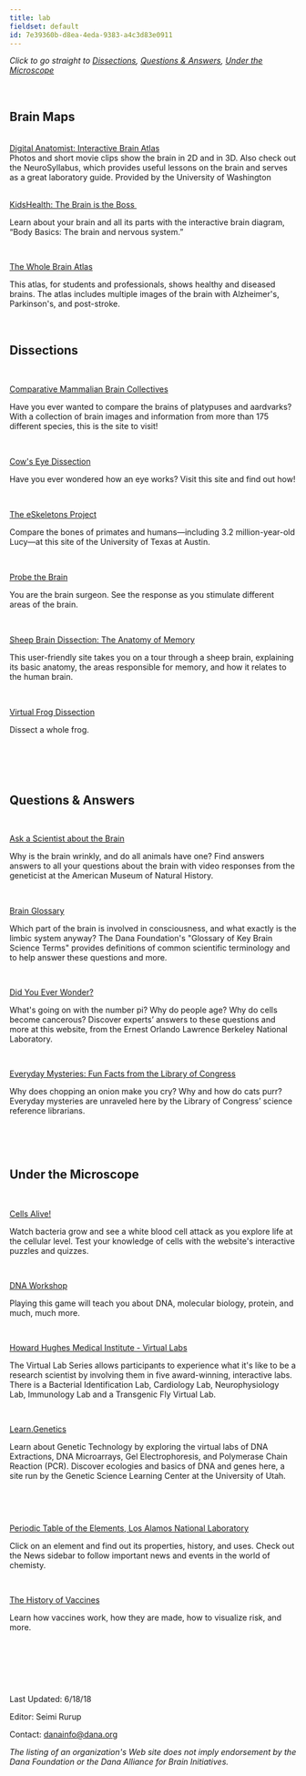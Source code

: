 ```yaml
---
title: lab
fieldset: default
id: 7e39360b-d8ea-4eda-9383-a4c3d83e0911
---
```

<div class="clearfix" id="audience_body_a"> <div id="ctl00_ContentPlaceHolder1_cntMainContent"> <p><em>Click to go straight to </em><a title="dissections" href="#dissections"><em>Dissections</em></a><em>, </em><a title="QandQ" href="#QandA"><em>Questions &amp; Answers</em></a><em>,</em><em>&nbsp;</em><a title="under_the_microscope" href="#under_the_microscope"><em>Under the Microscope</em></a><em>&nbsp;</em></p> <p>&nbsp;</p> <h2 class="fonts-brainmap">Brain Maps</h2> <div>&nbsp;</div> <div><a href="http://www9.biostr.washington.edu/da.html" target="_blank">Digital Anatomist: Interactive Brain Atlas</a></div> <div>Photos and short movie clips show the brain in 2D and in 3D. Also check out the NeuroSyllabus, which provides useful lessons on the brain and serves as a great laboratory guide. Provided by the University of Washington</div> <div>&nbsp;</div> <p class="item"><a title="KidsHealth: The Brain is the Boss&nbsp;" href="http://kidshealth.org/en/kids/nsmovie.html?WT.ac=en-k-htbw-main-page-f">KidsHealth: The Brain is the Boss&nbsp;</a></p> <p class="item">Learn about your brain and all its parts with the interactive brain diagram, “Body Basics: The brain and nervous system.”</p> <div><p>&nbsp;</p> </div> <p class="item" style="line-height: 16px; margin-bottom: 0px;"><a href="http://www.med.harvard.edu/AANLIB/home.html" target="_blank">The Whole Brain Atlas</a></p> <p class="item">This atlas, for students and professionals, shows healthy and diseased brains. The atlas includes multiple images of the brain with Alzheimer's, Parkinson's, and post-stroke.</p> <div> &nbsp;</div> <p><a class="bookmark" id="dissections"></a></p> <h2 class="fonts-dissections">Dissections</h2> <div class="item">&nbsp;</div> <p class="item" style="line-height: 16px; margin-bottom: 0px;"><a href="http://brainmuseum.org/index.html" target="_blank">Comparative Mammalian Brain Collectives</a></p> <p class="item">Have you ever wanted to compare the brains of platypuses and aardvarks? With a collection of brain images and information from more than 175 different species, this is the site to visit!</p> <p class="item">&nbsp;</p> <div><a href="http://www.exploratorium.edu/learning_studio/cow_eye/" target="_blank">Cow's Eye Dissection</a></div> <p class="item">Have you ever wondered how an eye works? Visit this site and find out how!</p> <p class="item">&nbsp;</p> <div><a href="http://www.eskeletons.org/" target="_blank">The eSkeletons Project</a></div> <p class="item">Compare the bones of primates and humans—including 3.2 million-year-old Lucy—at this site of the University of Texas at Austin.</p> <p class="item">&nbsp;</p> <div><a href="http://www.pbs.org/wgbh/aso/tryit/brain/#" target="_blank">Probe the Brain</a></div> <p class="item">You are the brain surgeon. See the response as you stimulate different areas of the brain.</p> <p class="item">&nbsp;</p> <div><a href="http://www.exploratorium.edu/memory/braindissection/" target="_blank">Sheep Brain Dissection: The Anatomy of Memory</a></div> <p class="item">This user-friendly site takes you on a tour through a sheep brain, explaining its basic anatomy, the areas responsible for memory, and how it relates to the human brain.</p> <p class="item">&nbsp;</p> <div><a href="http://www.mhhe.com/biosci/genbio/virtual_labs/BL_16/BL_16.html" target="_blank">Virtual Frog Dissection</a></div> <p class="item">Dissect a whole frog.</p> <a class="bookmark" id="QandA"></a><h1>&nbsp;</h1> <h2 class="fonts-questions">Questions &amp; Answers</h2> <p class="item" style="line-height: 16px; margin-bottom: 0px;">&nbsp;</p> <p class="item" style="line-height: 16px; margin-bottom: 0px;"><a title="Ask a Scientist about the Brain" href="https://www.amnh.org/explore/ology/brain/ask-a-scientist-brain">Ask a Scientist about the Brain</a></p> <p class="item">Why is the brain wrinkly, and do all animals have one? Find answers answers to all your questions about the brain with video responses from the geneticist at the American Museum of Natural History.</p> <div><p title="temporary paragraph, click here to add a new paragraph">&nbsp;</p> <p title="temporary paragraph, click here to add a new paragraph"><a title="Brain Glossary" href="http://www.dana.org/brainglossary/">Brain Glossary</a></p> <p title="temporary paragraph, click here to add a new paragraph">Which part of the brain is involved in consciousness, and what exactly is the limbic system anyway? The Dana Foundation's "Glossary of Key Brain Science Terms" provides definitions of common scientific terminology and to help answer these questions and more.</p> </div> <p class="item">&nbsp;</p> <p class="item" style="line-height: 16px; margin-bottom: 0px;"><a href="http://www.lbl.gov/wonder/" target="_blank">Did You Ever Wonder?</a></p> <p class="item">What's going on with the number pi? Why do people age? Why do cells become cancerous? Discover experts’ answers to these questions and more at this website, from the Ernest Orlando Lawrence Berkeley National Laboratory.</p> <div>&nbsp;</div> <p class="item" style="line-height: 16px; margin-bottom: 0px;"><a href="http://www.loc.gov/rr/scitech/mysteries/" target="_blank">Everyday Mysteries: Fun Facts from the Library of Congress</a></p> <p class="item">Why does chopping an onion make you cry? Why and how do cats purr? Everyday mysteries are unraveled here by the Library of Congress’ science reference librarians.</p> <div>&nbsp;</div> <p>&nbsp;</p> <a class="bookmark" id="under_the_microscope"></a><h2 class="fonts-microscope">Under the Microscope</h2> <div>&nbsp;</div> <p class="item" style="line-height: 16px; margin-bottom: 0px;"><a href="http://www.cellsalive.com/" target="_blank">Cells Alive!</a></p> <p class="item">Watch bacteria grow and see a white blood cell attack as you explore life at the cellular level. Test your knowledge of cells with the website's interactive puzzles and quizzes.</p> <div>&nbsp;</div> <p class="item" style="line-height: 16px; margin-bottom: 0px;"><a href="http://www.pbs.org/wgbh/aso/tryit/dna/" target="_blank">DNA Workshop</a></p> <p class="item">Playing this game will teach you about DNA, molecular biology, protein, and much, much more.</p> <div>&nbsp;</div> <p class="item" style="line-height: 16px; margin-bottom: 0px;"><a href="http://www.hhmi.org/biointeractive/vlabs/" target="_blank">Howard Hughes Medical Institute - Virtual Labs</a></p> <p class="item">The Virtual Lab Series allows participants to experience what it's like to be a research scientist by involving them in five award-winning, interactive labs. There is a Bacterial Identification Lab, Cardiology Lab, Neurophysiology Lab, Immunology Lab and a Transgenic Fly Virtual Lab.</p> <div>&nbsp;</div> <p class="item" style="line-height: 16px; margin-bottom: 0px;"><a href="http://learn.genetics.utah.edu/" target="_blank">Learn.Genetics</a></p> <p class="item">Learn about Genetic Technology by exploring the virtual labs of DNA Extractions, DNA Microarrays, Gel Electrophoresis, and Polymerase Chain Reaction (PCR). Discover ecologies and basics of DNA and genes here, a site run by the Genetic Science Learning Center at the University of Utah.</p> <div>&nbsp;</div> <p class="item">&nbsp;</p> <p class="item" style="line-height: 16px; margin-bottom: 0px;"><a href="http://periodic.lanl.gov/index.shtml" target="_blank">Periodic Table of the Elements, Los Alamos National Laboratory</a></p> <p class="item">Click on an element and find out its properties, history, and uses. Check out the News sidebar to follow important news and events in the world of chemisty.</p> <div>&nbsp;</div> <p class="item" style="line-height: 16px; margin-bottom: 0px;"><a href="http://www.historyofvaccines.org/activities" target="_blank">The History of Vaccines</a></p> <p class="item">Learn how vaccines work, how they are made, how to visualize risk, and more.</p> <div>&nbsp;</div> <div>&nbsp;</div> <p class="item" style="line-height: 16px; margin-bottom: 0px;"><br></p> <div>&nbsp;</div> <p class="item">Last Updated: 6/18/18</p> <p class="item">Editor: Seimi Rurup</p> <div class="resourcesFooter">Contact: <a href="mailto:danainfo@dana.org">danainfo@dana.org</a></div> <div class="resourcesFooterText"><p><em>The listing of an organization's Web site does not imply endorsement by the Dana Foundation or the Dana Alliance for Brain Initiatives.</em></p> </div> </div> <br> <div class="audience_section" style="float: left"> <!-- <h1>Recent Articles&nbsp;</h1> <div class="divider">&nbsp;</div> --> </div> </div>
